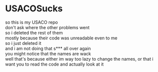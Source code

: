 # USACOSucks
so this is my USACO repo  
don't ask where the other problems went  
so i deleted the rest of them  
mostly because their code was unreadable even to me  
so i just deleted it  
and i am not doing that s*** all over again  
you might notice that the names are wack  
well that's because either im way too lazy to change the names, or that i want you to read the code and actually look at it